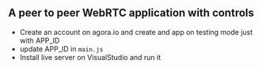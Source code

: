 ## A peer to peer WebRTC application with controls

- Create an account on agora.io and create and app on testing mode just with APP_ID
- update APP_ID in `main.js`
- Install live server on VisualStudio and run it
